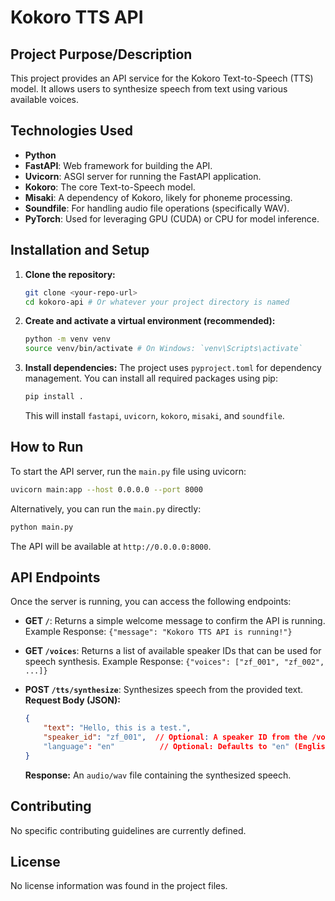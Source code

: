 # Kokoro TTS API

## Project Purpose/Description
This project provides an API service for the Kokoro Text-to-Speech (TTS) model. It allows users to synthesize speech from text using various available voices.

## Technologies Used
*   **Python**
*   **FastAPI**: Web framework for building the API.
*   **Uvicorn**: ASGI server for running the FastAPI application.
*   **Kokoro**: The core Text-to-Speech model.
*   **Misaki**: A dependency of Kokoro, likely for phoneme processing.
*   **Soundfile**: For handling audio file operations (specifically WAV).
*   **PyTorch**: Used for leveraging GPU (CUDA) or CPU for model inference.

## Installation and Setup

1.  **Clone the repository:**
    ```bash
    git clone <your-repo-url>
    cd kokoro-api # Or whatever your project directory is named
    ```

2.  **Create and activate a virtual environment (recommended):**
    ```bash
    python -m venv venv
    source venv/bin/activate # On Windows: `venv\Scripts\activate`
    ```

3.  **Install dependencies:**
    The project uses `pyproject.toml` for dependency management. You can install all required packages using pip:
    ```bash
    pip install .
    ```
    This will install `fastapi`, `uvicorn`, `kokoro`, `misaki`, and `soundfile`.

## How to Run

To start the API server, run the `main.py` file using uvicorn:

```bash
uvicorn main:app --host 0.0.0.0 --port 8000
```

Alternatively, you can run the `main.py` directly:

```bash
python main.py
```

The API will be available at `http://0.0.0.0:8000`.

## API Endpoints

Once the server is running, you can access the following endpoints:

*   **GET `/`**:
    Returns a simple welcome message to confirm the API is running.
    Example Response: `{"message": "Kokoro TTS API is running!"}`

*   **GET `/voices`**:
    Returns a list of available speaker IDs that can be used for speech synthesis.
    Example Response: `{"voices": ["zf_001", "zf_002", ...]}`

*   **POST `/tts/synthesize`**:
    Synthesizes speech from the provided text.
    **Request Body (JSON):**
    ```json
    {
        "text": "Hello, this is a test.",
        "speaker_id": "zf_001",  // Optional: A speaker ID from the /voices endpoint
        "language": "en"          // Optional: Defaults to "en" (English)
    }
    ```
    **Response:**
    An `audio/wav` file containing the synthesized speech.

## Contributing
No specific contributing guidelines are currently defined.

## License
No license information was found in the project files.
